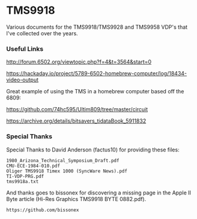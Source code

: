 # TMS9918
Various documents for the TMS9918/TMS9928 and TMS9958 VDP's that I've collected over the years.


### Useful Links

http://forum.6502.org/viewtopic.php?f=4&t=3564&start=0

https://hackaday.io/project/5789-6502-homebrew-computer/log/18434-video-output

Great example of using the TMS in a homebrew computer based off the 6809:

https://github.com/74hc595/Ultim809/tree/master/circuit

https://archive.org/details/bitsavers_tidataBook_5911832


### Special Thanks

Special Thanks to David Anderson (factus10) for providing these files:

    1980_Arizona_Technical_Symposium_Draft.pdf
    CMU-ECE-1984-010.pdf
    Oliger TMS9918 Timex 1000 (SyncWare News).pdf
    TI-VDP-PRG.pdf
    tms9918a.txt
    

And thanks goes to bissonex for discovering a missing page in the Apple II Byte article (Hi-Res Graphics TMS9918 BYTE 0882.pdf).

    https://github.com/bissonex
    
    
